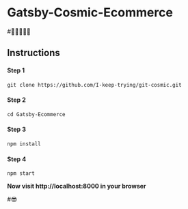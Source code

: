 # Gatsby-Cosmic-Ecommerce

#🎇✨💥💫💮

## Instructions

#### Step 1

`git clone https://github.com/I-keep-trying/git-cosmic.git`

#### Step 2

`cd Gatsby-Ecommerce`

#### Step 3

`npm install`

#### Step 4

`npm start`

**Now visit http://localhost:8000 in your browser**

#😎
